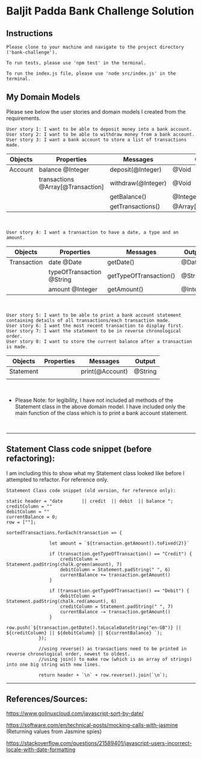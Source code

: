 # Baljit Padda Bank Challenge Solution

## Instructions
```
Please clone to your machine and navigate to the project directory ('bank-challenge').

To run tests, please use 'npm test' in the terminal.

To run the index.js file, please use 'node src/index.js' in the terminal.
```
## My Domain Models

Please see below the user stories and domain models I created from the requirements. 
<br/>
```
User story 1: I want to be able to deposit money into a bank account.
User story 2: I want to be able to withdraw money from a bank account.
User story 3: I want a bank account to store a list of transactions made.
```

| Objects | Properties                        | Messages           | Output               |
| ------- | --------------------------------- | ------------------ | -------------------- |
| Account | balance @Integer                  | deposit(@Integer)  | @Void                |
|         | transactions @Array[@Transaction] | withdraw(@Integer) | @Void                |
|         |                                   | getBalance()       | @Integer             |
|         |                                   | getTransactions()  | @Array[@Transaction] |

<br/>

```
User story 4: I want a transaction to have a date, a type and an amount.
```

| Objects     | Properties                | Messages               | Output   |
| ----------- | ------------------------- | ---------------------- | -------- |
| Transaction | date @Date                | getDate()              | @Date    |
|             | typeOfTransaction @String | getTypeOfTransaction() | @String  |
|             | amount @Integer           | getAmount()            | @Integer |

<br/>

```
User story 5: I want to be able to print a bank account statement containing details of all transactions/each transaction made.
User story 6: I want the most recent transaction to display first.
User story 7: I want the statement to be in reverse chronological order.
User story 8: I want to store the current balance after a transaction is made.
```

| Objects   | Properties | Messages        | Output  |
| --------- | ---------- | --------------- | ------- |
| Statement |            | print(@Account) | @String |
|           |            |                 |         |

<br/>

* Please Note: for legibility, I have not included all methods of the Statement class in the above domain model. I have included only the main function of the class which is to print a bank account statement. 

<br/>

---
## Statement Class code snippet (before refactoring):
I am including this to show what my Statement class looked like before I attempted to refactor. For reference only.


```
Statement Class code snippet (old version, for reference only):

static header = "date       || credit  || debit  || balance ";
creditColumn = ""
debitColumn = ""
currentBalance = 0;
row = [""];

sortedTransactions.forEach(transaction => {
    
                let amount = `${transaction.getAmount().toFixed(2)}`
    
                if (transaction.getTypeOfTransaction() == "Credit") {
                    creditColumn = Statement.padString(chalk.green(amount), 7)
                    debitColumn = Statement.padString(" ", 6)
                    currentBalance += transaction.getAmount()
                }
    
                if (transaction.getTypeOfTransaction() == "Debit") {
                    debitColumn = Statement.padString(chalk.red(amount), 6)
                    creditColumn = Statement.padString(" ", 7)
                    currentBalance -= transaction.getAmount()
                }
                row.push(`${transaction.getDate().toLocaleDateString("en-GB")} || ${creditColumn} || ${debitColumn} || ${currentBalance} `);
            });
    
            //using reverse() as transactions need to be printed in reverse chronological order, newest to oldest.
            //using join() to make row (which is an array of strings) into one big string with new lines.

            return header + `\n` + row.reverse().join(`\n`);

```

---
## References/Sources:

https://www.golinuxcloud.com/javascript-sort-by-date/

https://software.com/en/technical-posts/mocking-calls-with-jasmine 
(Returning values from Jasmine spies)

https://stackoverflow.com/questions/21589401/javascript-users-incorrect-locale-with-date-formatting

